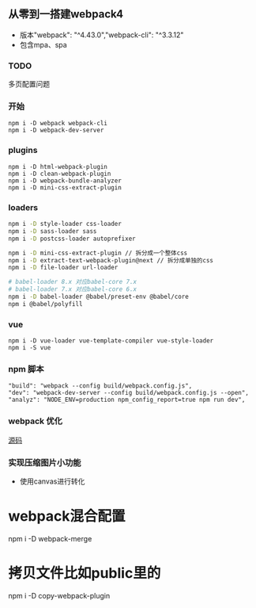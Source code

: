 ## 从零到一搭建webpack4
- 版本"webpack": "^4.43.0","webpack-cli": "^3.3.12"
- 包含mpa、spa

### TODO
多页配置问题

### 开始
```
npm i -D webpack webpack-cli 
npm i -D webpack-dev-server
```

### plugins
```
npm i -D html-webpack-plugin
npm i -D clean-webpack-plugin
npm i -D webpack-bundle-analyzer
npm i -D mini-css-extract-plugin
```

### loaders
```bash
npm i -D style-loader css-loader
npm i -D sass-loader sass
npm i -D postcss-loader autoprefixer

npm i -D mini-css-extract-plugin // 拆分成一个整体css
npm i -D extract-text-webpack-plugin@next // 拆分成单独的css
npm i -D file-loader url-loader

# babel-loader 8.x 对应babel-core 7.x
# babel-loader 7.x 对应babel-core 6.x
npm i -D babel-loader @babel/preset-env @babel/core
npm i @babel/polyfill

```

### vue
```
npm i -D vue-loader vue-template-compiler vue-style-loader
npm i -S vue
```

### npm 脚本
```
"build": "webpack --config build/webpack.config.js",
"dev": "webpack-dev-server --config build/webpack.config.js --open",
"analyz": "NODE_ENV=production npm_config_report=true npm run dev",
```

### webpack 优化

[源码](https://github.com/tiandashu/tl-webpack-vue)

### 实现压缩图片小功能
- 使用canvas进行转化

# webpack混合配置
npm i -D webpack-merge  

# 拷贝文件比如public里的
npm i -D copy-webpack-plugin